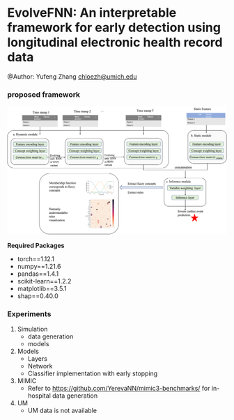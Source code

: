 # EvolveFNN: An interpretable framework for early detection using longitudinal electronic health record data

@Author: Yufeng Zhang chloezh@umich.edu

### proposed framework
![network](https://github.com/yufengzhang1995/EvolveFNN/blob/main/network.png)

**Required Packages**
- torch==1.12.1
- numpy==1.21.6
- pandas==1.4.1
- scikit-learn==1.2.2
- matplotlib==3.5.1
- shap==0.40.0

### Experiments
1. Simulation
   * data generation
   * models
2. Models
   * Layers
   * Network
   * Classifier implementation with early stopping
4. MIMIC
   * Refer to https://github.com/YerevaNN/mimic3-benchmarks/ for in-hospital data generation
5. UM
   * UM data is not available
   
   
